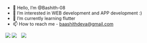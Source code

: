 - 👋 Hello, I’m @Bashith-08
- 👀 I’m interested in WEB development and APP development :)
- 🌱 I’m currently learning flutter
- 📫 How to reach me - baashithdeva@gmail.com

<img src="https://github-readme-stats.vercel.app/api?username=BASHITH-08&&show_icons=true&title_color=ffffff&icon_color=bb2acf&text_color=daf7dc&bg_color=151515">
 <tr>
    <a  style= "margin-right:10px;&href=https://www.facebook.com/bashith.deva&target=_blank"><img src="https://upload.wikimedia.org/wikipedia/commons/thumb/0/05/Facebook_Logo_%282019%29.png/1024px-Facebook_Logo_%282019%29.png&&width=40&height=40"/></a>
    <a  href="https://www.instagram.com/bashi.08/&&target=_blank"><img src="https://www.freepnglogos.com/uploads/instagram-logos-png-images-free-download-5.png&&width=40&height=40" /></a>
   
 </tr>
<!---
Bashith-08/Bashith-08 is a ✨ special ✨ repository because its `README.md` (this file) appears on your GitHub profile.
You can click the Preview link to take a look at your changes.
--->
